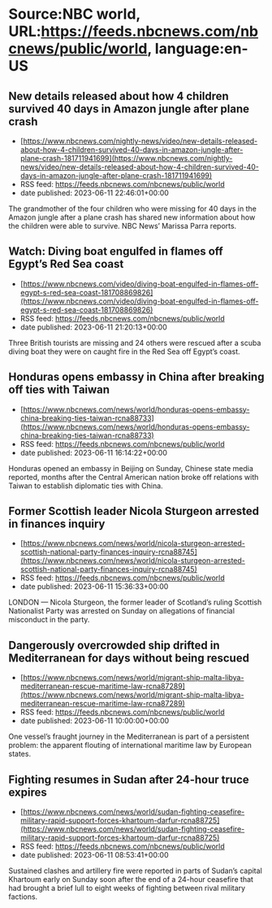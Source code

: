 # Source:NBC world, URL:https://feeds.nbcnews.com/nbcnews/public/world, language:en-US

## New details released about how 4 children survived 40 days in Amazon jungle after plane crash
 - [https://www.nbcnews.com/nightly-news/video/new-details-released-about-how-4-children-survived-40-days-in-amazon-jungle-after-plane-crash-181711941699](https://www.nbcnews.com/nightly-news/video/new-details-released-about-how-4-children-survived-40-days-in-amazon-jungle-after-plane-crash-181711941699)
 - RSS feed: https://feeds.nbcnews.com/nbcnews/public/world
 - date published: 2023-06-11 22:46:01+00:00

The grandmother of the four children who were missing for 40 days in the Amazon jungle after a plane crash has shared new information about how the children were able to survive. NBC News’ Marissa Parra reports.

## Watch: Diving boat engulfed in flames off Egypt’s Red Sea coast
 - [https://www.nbcnews.com/video/diving-boat-engulfed-in-flames-off-egypt-s-red-sea-coast-181708869826](https://www.nbcnews.com/video/diving-boat-engulfed-in-flames-off-egypt-s-red-sea-coast-181708869826)
 - RSS feed: https://feeds.nbcnews.com/nbcnews/public/world
 - date published: 2023-06-11 21:20:13+00:00

Three British tourists are missing and 24 others were rescued after a scuba diving boat they were on caught fire in the Red Sea off Egypt’s coast.

## Honduras opens embassy in China after breaking off ties with Taiwan
 - [https://www.nbcnews.com/news/world/honduras-opens-embassy-china-breaking-ties-taiwan-rcna88733](https://www.nbcnews.com/news/world/honduras-opens-embassy-china-breaking-ties-taiwan-rcna88733)
 - RSS feed: https://feeds.nbcnews.com/nbcnews/public/world
 - date published: 2023-06-11 16:14:22+00:00

Honduras opened an embassy in Beijing on Sunday, Chinese state media reported, months after the Central American nation broke off relations with Taiwan to establish diplomatic ties with China.

## Former Scottish leader Nicola Sturgeon arrested in finances inquiry
 - [https://www.nbcnews.com/news/world/nicola-sturgeon-arrested-scottish-national-party-finances-inquiry-rcna88745](https://www.nbcnews.com/news/world/nicola-sturgeon-arrested-scottish-national-party-finances-inquiry-rcna88745)
 - RSS feed: https://feeds.nbcnews.com/nbcnews/public/world
 - date published: 2023-06-11 15:36:33+00:00

LONDON — Nicola Sturgeon, the former leader of Scotland’s ruling Scottish Nationalist Party was arrested on Sunday on allegations of financial misconduct in the party.

## Dangerously overcrowded ship drifted in Mediterranean for days without being rescued
 - [https://www.nbcnews.com/news/world/migrant-ship-malta-libya-mediterranean-rescue-maritime-law-rcna87289](https://www.nbcnews.com/news/world/migrant-ship-malta-libya-mediterranean-rescue-maritime-law-rcna87289)
 - RSS feed: https://feeds.nbcnews.com/nbcnews/public/world
 - date published: 2023-06-11 10:00:00+00:00

One vessel’s fraught journey in the Mediterranean is part of a persistent problem: the apparent flouting of international maritime law by European states.

## Fighting resumes in Sudan after 24-hour truce expires
 - [https://www.nbcnews.com/news/world/sudan-fighting-ceasefire-military-rapid-support-forces-khartoum-darfur-rcna88725](https://www.nbcnews.com/news/world/sudan-fighting-ceasefire-military-rapid-support-forces-khartoum-darfur-rcna88725)
 - RSS feed: https://feeds.nbcnews.com/nbcnews/public/world
 - date published: 2023-06-11 08:53:41+00:00

Sustained clashes and artillery fire were reported in parts of Sudan’s capital Khartoum early on Sunday soon after the end of a 24-hour ceasefire that had brought a brief lull to eight weeks of fighting between rival military factions.

